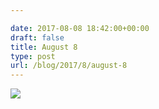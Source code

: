 ```yaml
---

date: 2017-08-08 18:42:00+00:00
draft: false
title: August 8
type: post
url: /blog/2017/8/august-8
---
```




  
   ![](/images/2017-08-08-20178august-8/IMG_2042.jpg)

  


